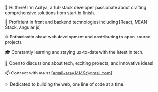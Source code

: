 👋 Hi there! I'm Aditya, 
a full-stack developer passionate about crafting comprehensive solutions from start to finish.

🔭 Proficient in front and backend technologies including [React, MEAN Stack, Angular js].

🌐 Enthusiastic about web development and contributing to open-source projects.

🎓 Constantly learning and staying up-to-date with the latest in tech.

💬 Open to discussions about tech, exciting projects, and innovative ideas!

📫 Connect with me at [email-aray14149@gmail.com].

✨ Dedicated to building the web, one line of code at a time.
